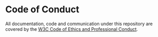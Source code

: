 <!--
Copyright 2024 Digital Bazaar, Inc.

SPDX-License-Identifier: BSD-3-Clause
-->

# Code of Conduct

All documentation, code and communication under this repository are covered by the [W3C Code of Ethics and Professional Conduct](https://www.w3.org/Consortium/cepc/).
